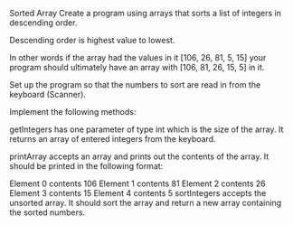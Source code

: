 Sorted Array
Create a program using arrays that sorts a list of integers in descending order.

Descending order is highest value to lowest.

In other words if the array had the values in it [106, 26, 81, 5, 15] your program should ultimately have an array
with [106, 81, 26, 15, 5] in it.

Set up the program so that the numbers to sort are read in from the keyboard (Scanner).

Implement the following methods:

getIntegers has one parameter of type int which is the size of the array. It returns an array of entered integers from
the keyboard.

printArray accepts an array and prints out the contents of the array. It should be printed in the following format:

Element 0 contents 106
Element 1 contents 81
Element 2 contents 26
Element 3 contents 15
Element 4 contents 5
sortIntegers accepts the unsorted array. It should sort the array and return a new array containing the sorted numbers.

